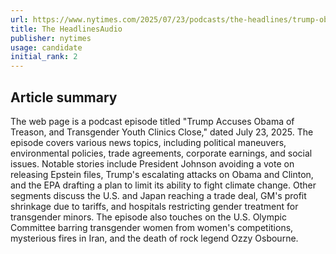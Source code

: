 ```yaml
---
url: https://www.nytimes.com/2025/07/23/podcasts/the-headlines/trump-obama-transgender-youth-clinics.html
title: The HeadlinesAudio
publisher: nytimes
usage: candidate
initial_rank: 2
---
```

## Article summary
The web page is a podcast episode titled "Trump Accuses Obama of Treason, and Transgender Youth Clinics Close," dated July 23, 2025. The episode covers various news topics, including political maneuvers, environmental policies, trade agreements, corporate earnings, and social issues. Notable stories include President Johnson avoiding a vote on releasing Epstein files, Trump's escalating attacks on Obama and Clinton, and the EPA drafting a plan to limit its ability to fight climate change. Other segments discuss the U.S. and Japan reaching a trade deal, GM's profit shrinkage due to tariffs, and hospitals restricting gender treatment for transgender minors. The episode also touches on the U.S. Olympic Committee barring transgender women from women's competitions, mysterious fires in Iran, and the death of rock legend Ozzy Osbourne.
